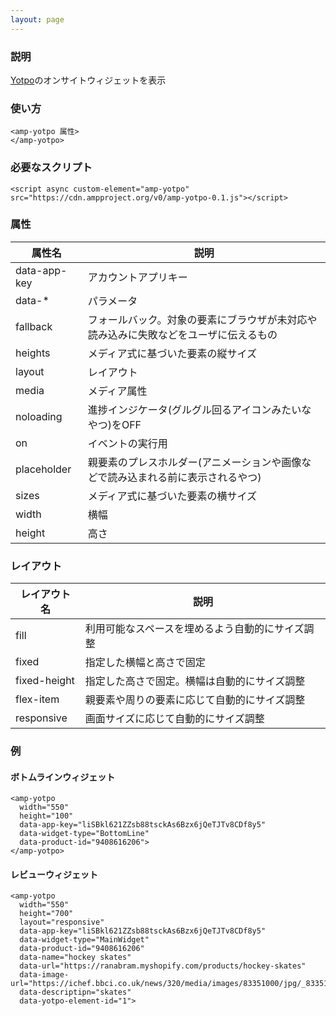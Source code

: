 ```yaml
---
layout: page
---
```


### 説明

[Yotpo](https://support.yotpo.com/en/on-site/reviews-widget)のオンサイトウィジェットを表示

### 使い方

    <amp-yotpo 属性>
    </amp-yotpo>

### 必要なスクリプト

    <script async custom-element="amp-yotpo" src="https://cdn.ampproject.org/v0/amp-yotpo-0.1.js"></script>

### 属性

| 属性名       | 説明                                                   |
|--------------|--------------------------------------------------------|
| data-app-key | アカウントアプリキー                                             |
| data-\*      | パラメータ                                                  |
| fallback     | フォールバック。対象の要素にブラウザが未対応や読み込みに失敗などをユーザに伝えるもの |
| heights      | メディア式に基づいた要素の縦サイズ                                 |
| layout       | レイアウト                                                  |
| media        | メディア属性                                               |
| noloading    | 進捗インジケータ(グルグル回るアイコンみたいなやつ)をOFF                      |
| on           | イベントの実行用                                            |
| placeholder  | 親要素のプレスホルダー(アニメーションや画像などで読み込まれる前に表示されるやつ)    |
| sizes        | メディア式に基づいた要素の横サイズ                                 |
| width        | 横幅                                                   |
| height       | 高さ                                                    |

### レイアウト

| レイアウト名      | 説明                               |
|--------------|----------------------------------|
| fill         | 利用可能なスペースを埋めるよう自動的にサイズ調整 |
| fixed        | 指定した横幅と高さで固定                |
| fixed-height | 指定した高さで固定。横幅は自動的にサイズ調整 |
| flex-item    | 親要素や周りの要素に応じて自動的にサイズ調整 |
| responsive   | 画面サイズに応じて自動的にサイズ調整         |

### 例

#### ボトムラインウィジェット

    <amp-yotpo
      width="550"
      height="100"
      data-app-key="liSBkl621ZZsb88tsckAs6Bzx6jQeTJTv8CDf8y5"
      data-widget-type="BottomLine"
      data-product-id="9408616206">
    </amp-yotpo>

#### レビューウィジェット

    <amp-yotpo
      width="550"
      height="700"
      layout="responsive"
      data-app-key="liSBkl621ZZsb88tsckAs6Bzx6jQeTJTv8CDf8y5"
      data-widget-type="MainWidget"
      data-product-id="9408616206"
      data-name="hockey skates"
      data-url="https://ranabram.myshopify.com/products/hockey-skates"
      data-image-url="https://ichef.bbci.co.uk/news/320/media/images/83351000/jpg/_83351965_explorer273lincolnshirewoldssouthpicturebynicholassilkstone.jpg"
      data-descriptipn="skates"
      data-yotpo-element-id="1">

   </amp-yotpo>

